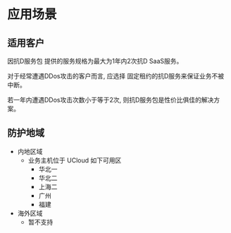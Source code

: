 # 应用场景

## 适用客户

因抗D服务包 提供的服务规格为最大为1年内2次抗D SaaS服务。

对于经常遭遇DDos攻击的客户而言,  应选择 固定租约的抗D服务来保证业务不被中断。

若一年内遭遇DDos攻击次数小于等于2次, 则抗D服务包是性价比俱佳的解决方案。



## 防护地域



- 内地区域
  - 业务主机位于 UCloud 如下可用区
    - 华北一
    - 华北二
    - 上海二
    - 广州
    - 福建
- 海外区域
  - 暂不支持

